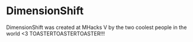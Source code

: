 # DimensionShift
DimensionShift was created at MHacks V by the two coolest people in the world &lt;3 TOASTERTOASTERTOASTER!!!
